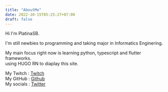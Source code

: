 ```yaml
---
title: "AboutMe"
date: 2022-10-15T05:25:27+07:00
draft: false
---
```

Hi I'm PlatinaSB.

I'm still newbies to programming and taking major in Informatics Enginering.

My main focus right now is learning python, typescript and flutter frameworks.\
using HUGO RN to diaplay this site.

My Twitch : [Twitch](https://www.twitch.tv/platinasb)\
My GitHub : [Github](https://github.com/PlatinaSB)\
My socials : [Twitter](https://twitter.com/Platina_SB)